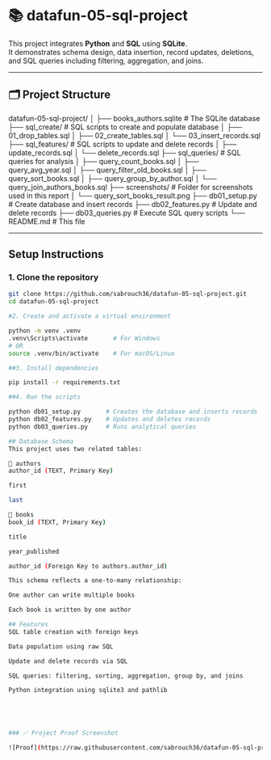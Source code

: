 # 📚 datafun-05-sql-project

This project integrates **Python** and **SQL** using **SQLite**.  
It demonstrates schema design, data insertion, record updates, deletions, and SQL queries including filtering, aggregation, and joins.

---

## 🗂️ Project Structure

datafun-05-sql-project/
│
├── books_authors.sqlite # The SQLite database
├── sql_create/ # SQL scripts to create and populate database
│ ├── 01_drop_tables.sql
│ ├── 02_create_tables.sql
│ └── 03_insert_records.sql
├── sql_features/ # SQL scripts to update and delete records
│ ├── update_records.sql
│ └── delete_records.sql
├── sql_queries/ # SQL queries for analysis
│ ├── query_count_books.sql
│ ├── query_avg_year.sql
│ ├── query_filter_old_books.sql
│ ├── query_sort_books.sql
│ ├── query_group_by_author.sql
│ └── query_join_authors_books.sql
├── screenshots/ # Folder for screenshots used in this report
│ └── query_sort_books_result.png
├── db01_setup.py # Create database and insert records
├── db02_features.py # Update and delete records
├── db03_queries.py # Execute SQL query scripts
└── README.md # This file


---

##  Setup Instructions

### 1. Clone the repository
```bash
git clone https://github.com/sabrouch36/datafun-05-sql-project.git
cd datafun-05-sql-project

#2. Create and activate a virtual environment

python -m venv .venv
.venv\Scripts\activate       # For Windows
# OR
source .venv/bin/activate    # For macOS/Linux

##3. Install dependencies

pip install -r requirements.txt

##4. Run the scripts

python db01_setup.py       # Creates the database and inserts records
python db02_features.py    # Updates and deletes records
python db03_queries.py     # Runs analytical queries

## Database Schema
This project uses two related tables:

📘 authors
author_id (TEXT, Primary Key)

first

last

📗 books
book_id (TEXT, Primary Key)

title

year_published

author_id (Foreign Key to authors.author_id)

This schema reflects a one-to-many relationship:

One author can write multiple books

Each book is written by one author

## Features
SQL table creation with foreign keys

Data population using raw SQL

Update and delete records via SQL

SQL queries: filtering, sorting, aggregation, group by, and joins

Python integration using sqlite3 and pathlib





### ✅ Project Proof Screenshot

![Proof](https://raw.githubusercontent.com/sabrouch36/datafun-05-sql-project/main/screenshots/proof.png)
